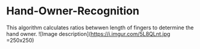 # Hand-Owner-Recognition

This algorithm calculates ratios betwwen length of fingers to determine the hand owner.
![Image description](https://i.imgur.com/5L8QLnt.jpg =250x250)
